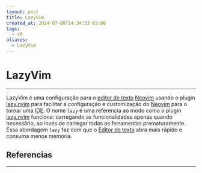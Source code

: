 ```yaml
---
layout: post
title: LazyVim
created_at: 2024-07-08T14:34:33-03:00
tags:
  - v0
aliases:
  - LazyVim
---
```

# LazyVim
---
LazyVim é uma configuração para o [editor de texto](_insight/2024-07-08-Editor_de_texto.md)  [Neovim](2024-07-08-Neovim.md) usando o plugin [lazy.nvim](_draft/2024-07-08-lazy_nvim.md) para facilitar a configuração e customização do [Neovim](2024-07-08-Neovim.md) para o tornar uma [IDE](_insight/2024-07-08-Integrated_Development_Environment.md). O nome `lazy` é uma referencia ao modo como o plugin [lazy.nvim](_draft/2024-07-08-lazy_nvim.md) funciona: carregando as funcionalidades apenas quando necessário, ao invés de carregar todas as ferramentas prematuramente. Essa abordagem `lazy` faz com que o [Editor de texto](_insight/2024-07-08-Editor_de_texto.md) abra mais rápido e consuma menos memória.

## Referencias
---
[^1]: [Site oficial](https://www.lazyvim.org/)